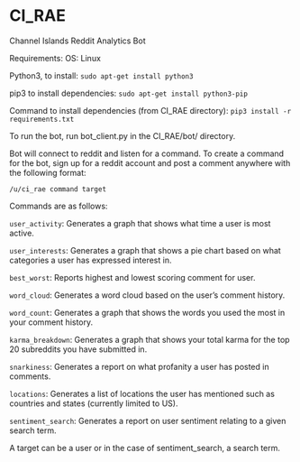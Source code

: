 # CI_RAE
Channel Islands Reddit Analytics Bot

Requirements:
  OS: Linux
  
  Python3, to install: `sudo apt-get install python3`
  
  pip3 to install dependencies: `sudo apt-get install python3-pip`
  
  Command to install dependencies (from CI_RAE directory): `pip3 install -r requirements.txt`

To run the bot, run bot_client.py in the CI_RAE/bot/ directory.

Bot will connect to reddit and listen for a command.  To create a command for the bot, sign up for a reddit account and post a comment anywhere with the following format:

`/u/ci_rae command target`

Commands are as follows:

  `user_activity`: Generates a graph that shows what time a user is most active.
  
  `user_interests`: Generates a graph that shows a pie chart based on what categories a user has expressed interest in.
  
  `best_worst`: Reports highest and lowest scoring comment for user.
  
  `word_cloud`: Generates a word cloud based on the user’s comment history.
  
  `word_count`: Generates a graph that shows the words you used the most in your comment history.
  
  `karma_breakdown`: Generates a graph that shows your total karma for the top 20 subreddits you have submitted in.
  
  `snarkiness`: Generates a report on what profanity a user has posted in comments.
  
  `locations`: Generates a list of locations the user has mentioned such as countries and states (currently limited to US).
  
  `sentiment_search`: Generates a report on user sentiment relating to a given search term.

A target can be a user or in the case of sentiment_search, a search term.
